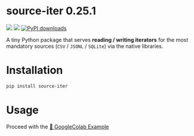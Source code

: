 # source-iter 0.25.1
![](https://img.shields.io/badge/Python-3.9-brightgreen.svg)
[![](https://colab.research.google.com/assets/colab-badge.svg)](https://github.com/nicolay-r/source-iter/blob/master/source_iter_tutorial.ipynb)
[![PyPI downloads](https://img.shields.io/pypi/dm/source-iter.svg)](https://pypistats.org/packages/source-iter)


A tiny Python package that serves **reading / writing iterators** for the most mandatory sources (`CSV` / `JSONL` / `SQLite`) via the native libraries.

# Installation

```bash
pip install source-iter 
```

# Usage

Proceed with the [📙 GoogleColab Example](https://github.com/nicolay-r/source-iter/blob/master/source_iter_tutorial.ipynb)
